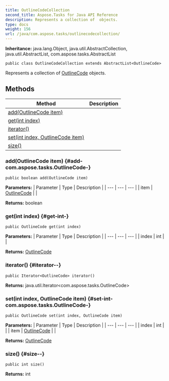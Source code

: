 ```yaml
---
title: OutlineCodeCollection
second_title: Aspose.Tasks for Java API Reference
description: Represents a collection of  objects.
type: docs
weight: 156
url: /java/com.aspose.tasks/outlinecodecollection/
---
```


**Inheritance:**
java.lang.Object, java.util.AbstractCollection, java.util.AbstractList, com.aspose.tasks.AbstractList
```
public class OutlineCodeCollection extends AbstractList<OutlineCode>
```

Represents a collection of [OutlineCode](../../com.aspose.tasks/outlinecode) objects.
## Methods

| Method | Description |
| --- | --- |
| [add(OutlineCode item)](#add-com.aspose.tasks.OutlineCode-) |  |
| [get(int index)](#get-int-) |  |
| [iterator()](#iterator--) |  |
| [set(int index, OutlineCode item)](#set-int-com.aspose.tasks.OutlineCode-) |  |
| [size()](#size--) |  |
### add(OutlineCode item) {#add-com.aspose.tasks.OutlineCode-}
```
public boolean add(OutlineCode item)
```




**Parameters:**
| Parameter | Type | Description |
| --- | --- | --- |
| item | [OutlineCode](../../com.aspose.tasks/outlinecode) |  |

**Returns:**
boolean
### get(int index) {#get-int-}
```
public OutlineCode get(int index)
```




**Parameters:**
| Parameter | Type | Description |
| --- | --- | --- |
| index | int |  |

**Returns:**
[OutlineCode](../../com.aspose.tasks/outlinecode)
### iterator() {#iterator--}
```
public Iterator<OutlineCode> iterator()
```




**Returns:**
java.util.Iterator&lt;com.aspose.tasks.OutlineCode&gt;
### set(int index, OutlineCode item) {#set-int-com.aspose.tasks.OutlineCode-}
```
public OutlineCode set(int index, OutlineCode item)
```




**Parameters:**
| Parameter | Type | Description |
| --- | --- | --- |
| index | int |  |
| item | [OutlineCode](../../com.aspose.tasks/outlinecode) |  |

**Returns:**
[OutlineCode](../../com.aspose.tasks/outlinecode)
### size() {#size--}
```
public int size()
```




**Returns:**
int

